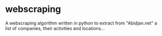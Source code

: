webscraping
===========

A webscraping algorithm written in python to extract from "Abidjan.net" a list of companies, their activities and locations...
